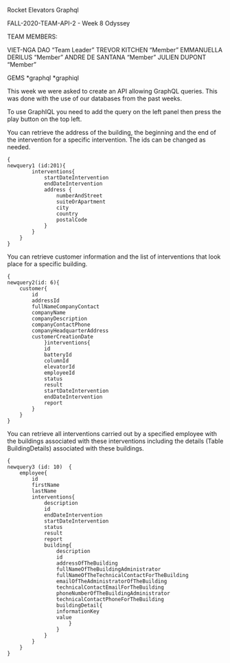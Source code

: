 Rocket Elevators Graphql

FALL-2020-TEAM-API-2 - Week 8 Odyssey

TEAM MEMBERS:

VIET-NGA DAO “Team Leader”
TREVOR KITCHEN “Member”
EMMANUELLA DERILUS “Member”
ANDRE DE SANTANA “Member”
JULIEN DUPONT “Member”

  GEMS
  *graphql
  *graphiql

This week we were asked to create an API allowing GraphQL queries. This was done with the use of our databases from the past weeks.

To use GraphIQL you need to add the query on the left panel then press the play button on the top left.

You can retrieve the address of the building, the beginning and the end of the intervention for a specific intervention. The ids can be changed as needed.
```
{  
newquery1 (id:201){  
		interventions{  
			startDateIntervention  
			endDateIntervention  
			address {  
				numberAndStreet  
				suiteOrApartment  
				city  
				country  
				postalCode  
			}  
		}  
	}  
}

```
You can retrieve customer information and the list of interventions that look place for a specific building.
```
{  
newquery2(id: 6){  
	customer{  
		id  
		addressId  
		fullNameCompanyContact  
		companyName  
		companyDescription  
		companyContactPhone  
		companyHeadquarterAddress  
		customerCreationDate  
			}interventions{  
			id  
			batteryId  
			columnId  
			elevatorId  
			employeeId  
			status  
			result  
			startDateIntervention  
			endDateIntervention  
			report  
		}  
	}  
}
```

You can retrieve all interventions carried out by a specified employee with the buildings associated with these interventions including the details (Table BuildingDetails) associated with these buildings.
```
{  
newquery3 (id: 10)  {  
	employee{  
		id  
		firstName  
		lastName  
		interventions{  
			description  
			id  
			endDateIntervention  
			startDateIntervention  
			status  
			result  
			report  
			building{  
				description  
				id  
				addressOfTheBuilding  
				fullNameOfTheBuildingAdministrator  
				fullNameOfTheTechnicalContactForTheBuilding  
				emailOfTheAdministratorOfTheBuilding  
				technicalContactEmailForTheBuilding  
				phoneNumberOfTheBuildingAdministrator  
				technicalContactPhoneForTheBuilding  
				buildingDetail{  
				informationKey  
				value  
					}  
				}  
			}  
		}  
	}  
}
```
